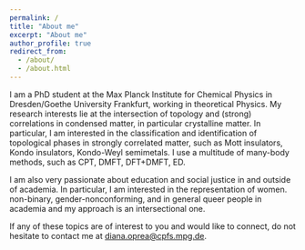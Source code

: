 ```yaml
---
permalink: /
title: "About me"
excerpt: "About me"
author_profile: true
redirect_from: 
  - /about/
  - /about.html
---
```

I am a PhD student at the Max Planck Institute for Chemical Physics in Dresden/Goethe University Frankfurt, working in theoretical Physics. My research interests lie at the intersection of topology and (strong) correlations in condensed matter, in particular crystalline matter. In particular, I am interested in the classification and identification of topological phases in strongly correlated matter, such as Mott insulators, Kondo insulators, Kondo-Weyl semimetals. I use a multitude of many-body methods, such as CPT, DMFT, DFT+DMFT, ED.

I am also very passionate about education and social justice in and outside of academia. In particular, I am interested in the representation of women. non-binary, gender-nonconforming, and in general queer people in academia and my approach is an intersectional one. 

If any of these topics are of interest to you and would like to connect, do not hesitate to contact me at diana.oprea@cpfs.mpg.de.

